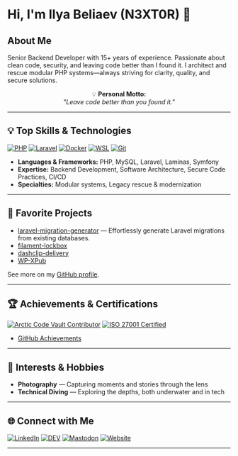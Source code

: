 # Hi, I'm Ilya Beliaev (N3XT0R) 👋

## About Me

Senior Backend Developer with 15+ years of experience. Passionate about clean code, security, and leaving code better than I found it. I architect and rescue modular PHP systems—always striving for clarity, quality, and secure solutions.

<p align="center">
💡 <b>Personal Motto:</b><br>
<i>"Leave code better than you found it."</i>
</p>

---

## 💡 Top Skills & Technologies

[![PHP](https://img.shields.io/badge/PHP-777BB4?logo=php&logoColor=white)](https://www.php.net/)
[![Laravel](https://img.shields.io/badge/Laravel-E74430?logo=laravel&logoColor=white)](https://laravel.com/)
[![Docker](https://img.shields.io/badge/Docker-2496ED?logo=docker&logoColor=white)](https://www.docker.com/)
[![WSL](https://img.shields.io/badge/WSL-4D4D4D?logo=windows&logoColor=white)](https://learn.microsoft.com/en-us/windows/wsl/)
[![Git](https://img.shields.io/badge/Git-F05032?logo=git&logoColor=white)](https://git-scm.com/)

- **Languages & Frameworks:** PHP, MySQL, Laravel, Laminas, Symfony
- **Expertise:** Backend Development, Software Architecture, Secure Code Practices, CI/CD
- **Specialties:** Modular systems, Legacy rescue & modernization

---

## 🚀 Favorite Projects

- [laravel-migration-generator](https://github.com/N3XT0R/laravel-migration-generator) — Effortlessly generate Laravel migrations from existing databases.
- [filament-lockbox](https://github.com/N3XT0R/filament-lockbox)
- [dashclip-delivery](https://github.com/N3XT0R/dashclip-delivery)
- [WP-XPub](https://github.com/N3XT0R/WP-XPub)

See more on my [GitHub profile](https://github.com/N3XT0R?tab=repositories).

---

## 🏆 Achievements & Certifications

[![Arctic Code Vault Contributor](https://img.shields.io/badge/Arctic%20Code%20Vault-Contributor-blue?logo=github)](https://github.com/N3XT0R?achievement=arctic-code-vault-contributor&tab=achievements)
[![ISO 27001 Certified](https://img.shields.io/badge/ISO%2027001-Certified-green?logo=trustpilot&logoColor=white)](https://www.certipedia.com/quality_marks/0000084500?locale=de)

- [GitHub Achievements](https://github.com/N3XT0R?tab=achievements)

---

## 🎯 Interests & Hobbies

- **Photography** — Capturing moments and stories through the lens
- **Technical Diving** — Exploring the depths, both underwater and in tech

---

## 🌐 Connect with Me

[![LinkedIn](https://img.shields.io/badge/LinkedIn-ilya--beliaev-blue?logo=linkedin)](https://www.linkedin.com/in/ilya-beliaev-90638031/)
[![DEV](https://img.shields.io/badge/DEV%20Community-N3XT0R-black?logo=dev.to)](https://dev.to/n3xt0r)
[![Mastodon](https://img.shields.io/badge/Mastodon-@N3XT0R-6364FF?logo=mastodon)](https://mastodon.social/@N3XT0R)
[![Website](https://img.shields.io/badge/Website-php--dev.info-green?logo=php)](https://php-dev.info/)

---

